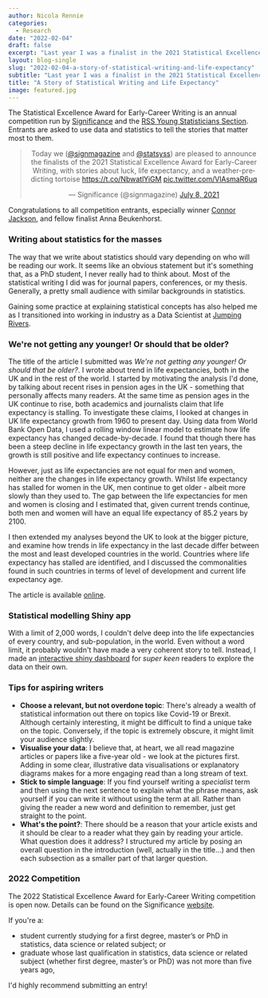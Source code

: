```yaml
---
author: Nicola Rennie
categories:
  - Research
date: "2022-02-04"
draft: false
excerpt: "Last year I was a finalist in the 2021 Statistical Excellence Award for Early-Career Writing. This blog post introduces my article published in Significance and gives some tips for statistical writing."
layout: blog-single
slug: "2022-02-04-a-story-of-statistical-writing-and-life-expectancy"
subtitle: "Last year I was a finalist in the 2021 Statistical Excellence Award for Early-Career Writing. This blog post introduces my article published in Significance and gives some tips for statistical writing."
title: "A Story of Statistical Writing and Life Expectancy"
image: featured.jpg
---
```


The Statistical Excellence Award for Early-Career Writing is an annual competition run by [Significance](https://www.significancemagazine.com/) and the [RSS Young Statisticians Section](https://twitter.com/statsyss). Entrants are asked to use data and statistics to tell the stories that matter most to them. 

<blockquote class="twitter-tweet" align="center"><p lang="en" dir="ltr">Today we (<a href="https://twitter.com/signmagazine?ref_src=twsrc%5Etfw">@signmagazine</a> and <a href="https://twitter.com/statsyss?ref_src=twsrc%5Etfw">@statsyss</a>) are pleased to announce the finalists of the 2021 Statistical Excellence Award for Early-Career Writing, with stories about luck, life expectancy, and a weather-predicting tortoise <a href="https://t.co/NbwatlYiGM">https://t.co/NbwatlYiGM</a> <a href="https://t.co/VlAsmaR6uq">pic.twitter.com/VlAsmaR6uq</a></p>&mdash; Significance (@signmagazine) <a href="https://twitter.com/signmagazine/status/1413090737537830913?ref_src=twsrc%5Etfw">July 8, 2021</a></blockquote> <script async src="https://platform.twitter.com/widgets.js" charset="utf-8"></script>

Congratulations to all competition entrants, especially winner [Connor Jackson](https://www.significancemagazine.com/10-news/704-writing-comp-winner?highlight=WyJuaWNvbGEiLCJyZW5uaWUiLCJuaWNvbGEgcmVubmllIl0=), and fellow finalist Anna Beukenhorst.

### Writing about statistics for the masses

The way that we write about statistics should vary depending on who will be reading our work. It seems like an obvious statement but it's something that, as a PhD student, I never really had to think about. Most of the statistical writing I did was for journal papers, conferences, or my thesis. Generally, a pretty small audience with similar backgrounds in statistics.

Gaining some practice at explaining statistical concepts has also helped me as I transitioned into working in industry as a Data Scientist at [Jumping Rivers](https://www.jumpingrivers.com/). 


### We're not getting any younger! Or should that be older?

The title of the article I submitted was *We're not getting any younger! Or should that be older?*. I wrote about trend in life expectancies, both in the UK and in the rest of the world. I started by motivating the analysis I'd done, by talking about recent rises in pension ages in the UK - something that personally affects many readers. At the same time as pension ages in the UK continue to rise, both academics and journalists claim that life expectancy is stalling. To investigate these claims, I looked at changes in UK life expectancy growth from 1960 to present day. Using data from World Bank Open Data, I used a rolling window linear model to estimate how life expectancy has changed decade-by-decade. I found that though there has been a steep decline in life expectancy growth in the last ten years, the growth is still positive and life expectancy continues to increase.

However, just as life expectancies are not equal for men and women, neither are the changes in life expectancy growth. Whilst life expectancy has stalled for women in the UK, men continue to get older - albeit more slowly than they used to. The gap between the life expectancies for men and women is closing and I estimated that, given current trends continue, both men and women will have an equal life expectancy of 85.2 years by 2100.

I then extended my analyses beyond the UK to look at the bigger picture, and examine how trends in life expectancy in the last decade differ between the most and least developed countries in the world. Countries where life expectancy has stalled are identified, and I discussed the commonalities found in such countries in terms of level of development and current life expectancy age.

The article is available [online](https://www.significancemagazine.com/science/723-we-re-not-getting-any-younger-or-should-that-be-older). 

### Statistical modelling Shiny app

With a limit of 2,000 words, I couldn't delve deep into the life expectancies of every country, and sub-population, in the world. Even without a word limit, it probably wouldn't have made a very coherent story to tell. Instead, I made an [interactive shiny dashboard](https://nrennie35.shinyapps.io/life_expectancy_shiny_app/) for *super keen* readers to explore the data on their own. 

### Tips for aspiring writers

* **Choose a relevant, but not overdone topic**: There's already a wealth of statistical information out there on topics like Covid-19 or Brexit. Although certainly interesting, it might be difficult to find a unique take on the topic. Conversely, if the topic is extremely obscure, it might limit your audience slightly. 
* **Visualise your data**: I believe that, at heart, we all read magazine articles or papers like a five-year old - we look at the pictures first. Adding in some clear, illustrative data visualisations or explanatory diagrams makes for a more engaging read than a long stream of text.
* **Stick to simple language**: If you find yourself writing a *specialist* term and then using the next sentence to explain what the phrase means, ask yourself if you can write it without using the term at all. Rather than giving the reader a new word and definition to remember, just get straight to the point.
* **What's the point?**: There should be a reason that your article exists and it should be clear to a reader what they gain by reading your article. What question does it address? I structured my article by posing an overall question in the introduction (well, actually in the title...) and then each subsection as a smaller part of that larger question.

### 2022 Competition

The 2022 Statistical Excellence Award for Early-Career Writing competition is open now. Details can be found on the Significance [website](https://www.significancemagazine.com/10-news/640-enter-our-2020-writing-competition-for-early-career-statisticians-and-data-scientists).

If you're a:

* student currently studying for a first degree, master’s or PhD in statistics, data science or related subject; or
* graduate whose last qualification in statistics, data science or related subject (whether first degree, master’s or PhD) was not more than five years ago, 

I'd highly recommend submitting an entry!
